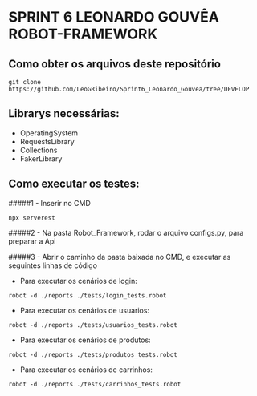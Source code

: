 # SPRINT 6 LEONARDO GOUVÊA ROBOT-FRAMEWORK

## Como obter os arquivos deste repositório
```
git clone https://github.com/LeoGRibeiro/Sprint6_Leonardo_Gouvea/tree/DEVELOP
```
## Librarys necessárias:
- OperatingSystem
- RequestsLibrary
- Collections
- FakerLibrary

## Como executar os testes:
#####1 - Inserir no CMD
  ```
  npx serverest
  ```
#####2 - Na pasta Robot_Framework, rodar o arquivo configs.py, para preparar a Api

#####3 - Abrir o caminho da pasta baixada no CMD, e executar as seguintes linhas de código
- Para executar os cenários de login:
```
robot -d ./reports ./tests/login_tests.robot
```
- Para executar os cenários de usuarios:
```
robot -d ./reports ./tests/usuarios_tests.robot
```
- Para executar os cenários de produtos:
```
robot -d ./reports ./tests/produtos_tests.robot
```
- Para executar os cenários de carrinhos:
```
robot -d ./reports ./tests/carrinhos_tests.robot
```
